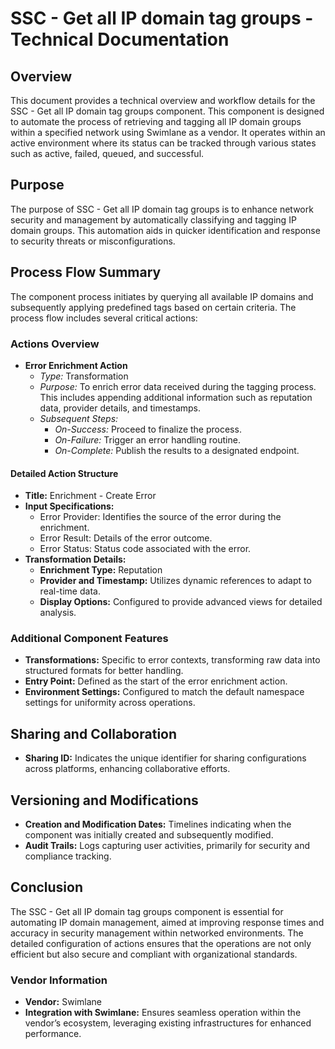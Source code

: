 # SSC - Get all IP domain tag groups - Technical Documentation

## Overview
This document provides a technical overview and workflow details for the SSC - Get all IP domain tag groups component. This component is designed to automate the process of retrieving and tagging all IP domain groups within a specified network using Swimlane as a vendor. It operates within an active environment where its status can be tracked through various states such as active, failed, queued, and successful.

## Purpose
The purpose of SSC - Get all IP domain tag groups is to enhance network security and management by automatically classifying and tagging IP domain groups. This automation aids in quicker identification and response to security threats or misconfigurations.

## Process Flow Summary
The component process initiates by querying all available IP domains and subsequently applying predefined tags based on certain criteria. The process flow includes several critical actions:

### Actions Overview
- **Error Enrichment Action**
  - *Type:* Transformation
  - *Purpose:* To enrich error data received during the tagging process. This includes appending additional information such as reputation data, provider details, and timestamps.
  - *Subsequent Steps:*
    - *On-Success:* Proceed to finalize the process.
    - *On-Failure:* Trigger an error handling routine.
    - *On-Complete:* Publish the results to a designated endpoint.

#### Detailed Action Structure
- **Title:** Enrichment - Create Error
- **Input Specifications:** 
  - Error Provider: Identifies the source of the error during the enrichment.
  - Error Result: Details of the error outcome.
  - Error Status: Status code associated with the error.
- **Transformation Details:** 
  - **Enrichment Type:** Reputation
  - **Provider and Timestamp:** Utilizes dynamic references to adapt to real-time data.
  - **Display Options:** Configured to provide advanced views for detailed analysis.

### Additional Component Features
- **Transformations:** Specific to error contexts, transforming raw data into structured formats for better handling.
- **Entry Point:** Defined as the start of the error enrichment action.
- **Environment Settings:** Configured to match the default namespace settings for uniformity across operations.

## Sharing and Collaboration
- **Sharing ID:** Indicates the unique identifier for sharing configurations across platforms, enhancing collaborative efforts.

## Versioning and Modifications
- **Creation and Modification Dates:** Timelines indicating when the component was initially created and subsequently modified.
- **Audit Trails:** Logs capturing user activities, primarily for security and compliance tracking.

## Conclusion
The SSC - Get all IP domain tag groups component is essential for automating IP domain management, aimed at improving response times and accuracy in security management within networked environments. The detailed configuration of actions ensures that the operations are not only efficient but also secure and compliant with organizational standards.

### Vendor Information
- **Vendor:** Swimlane
- **Integration with Swimlane:** Ensures seamless operation within the vendor’s ecosystem, leveraging existing infrastructures for enhanced performance.

